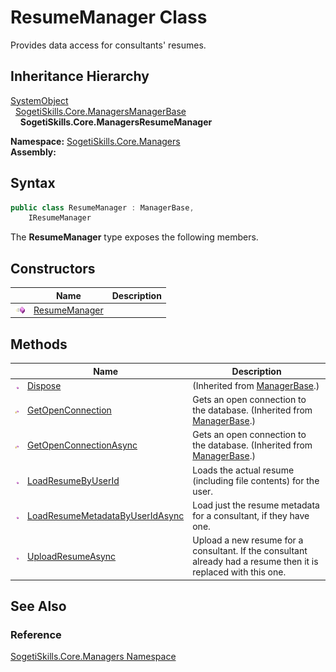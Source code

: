 ResumeManager Class
===================
Provides data access for consultants' resumes.


Inheritance Hierarchy
---------------------
[SystemObject][1]  
  [SogetiSkills.Core.ManagersManagerBase][2]  
    **SogetiSkills.Core.ManagersResumeManager**  

**Namespace:** [SogetiSkills.Core.Managers][3]  
**Assembly:**

Syntax
------

```csharp
public class ResumeManager : ManagerBase, 
	IResumeManager
```

The **ResumeManager** type exposes the following members.


Constructors
------------

                 | Name               | Description 
---------------- | ------------------ | ----------- 
![Public method] | [ResumeManager][4] |             


Methods
-------

                    | Name                                 | Description                                                                                                     
------------------- | ------------------------------------ | --------------------------------------------------------------------------------------------------------------- 
![Public method]    | [Dispose][5]                         | (Inherited from [ManagerBase][2].)                                                                              
![Protected method] | [GetOpenConnection][6]               | Gets an open connection to the database. (Inherited from [ManagerBase][2].)                                     
![Protected method] | [GetOpenConnectionAsync][7]          | Gets an open connection to the database. (Inherited from [ManagerBase][2].)                                     
![Public method]    | [LoadResumeByUserId][8]              | Loads the actual resume (including file contents) for the user.                                                 
![Public method]    | [LoadResumeMetadataByUserIdAsync][9] | Load just the resume metadata for a consultant, if they have one.                                               
![Public method]    | [UploadResumeAsync][10]              | Upload a new resume for a consultant. If the consultant already had a resume then it is replaced with this one. 


See Also
--------

### Reference
[SogetiSkills.Core.Managers Namespace][3]  

[1]: http://msdn.microsoft.com/en-us/library/e5kfa45b
[2]: ../ManagerBase/README.md
[3]: ../README.md
[4]: _ctor.md
[5]: ../ManagerBase/Dispose.md
[6]: ../ManagerBase/GetOpenConnection.md
[7]: ../ManagerBase/GetOpenConnectionAsync.md
[8]: LoadResumeByUserId.md
[9]: LoadResumeMetadataByUserIdAsync.md
[10]: UploadResumeAsync.md
[Public method]: ../../_icons/pubmethod.gif "Public method"
[Protected method]: ../../_icons/protmethod.gif "Protected method"